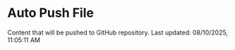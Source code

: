 # Auto Push File

Content that will be pushed to GitHub repository.
Last updated: 08/10/2025, 11:05:11 AM